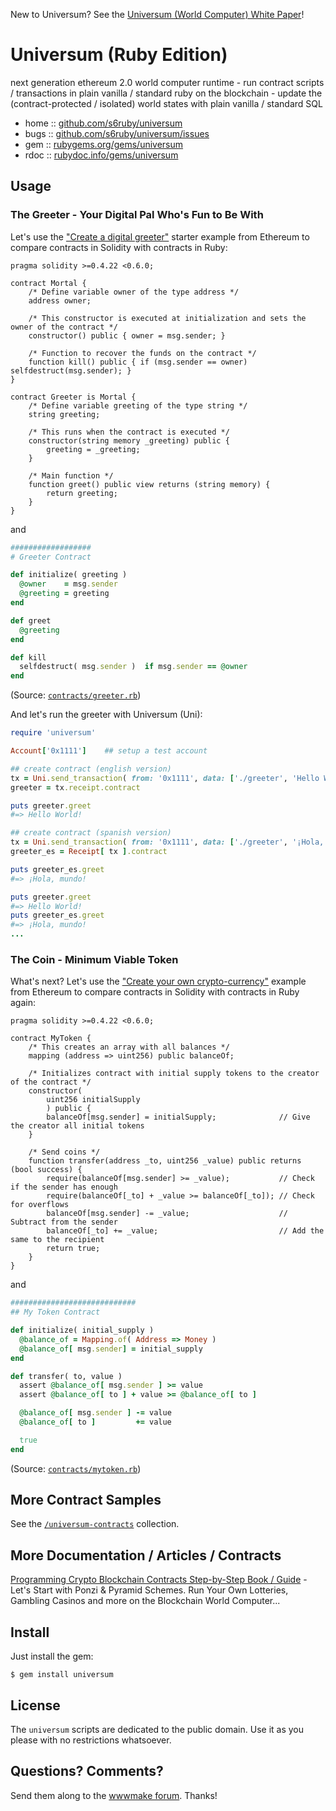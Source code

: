 New to Universum? See the [Universum (World Computer) White Paper](https://github.com/s6ruby/universum/blob/master/WHITEPAPER.md)!



# Universum (Ruby Edition)

next generation ethereum 2.0 world computer runtime - run contract scripts / transactions in plain vanilla / standard ruby on the blockchain - update the (contract-protected / isolated) world states with plain vanilla / standard SQL


* home  :: [github.com/s6ruby/universum](https://github.com/s6ruby/universum)
* bugs  :: [github.com/s6ruby/universum/issues](https://github.com/s6ruby/universum/issues)
* gem   :: [rubygems.org/gems/universum](https://rubygems.org/gems/universum)
* rdoc  :: [rubydoc.info/gems/universum](http://rubydoc.info/gems/universum)


## Usage


### The Greeter - Your Digital Pal Who's Fun to Be With

Let's use the ["Create a digital greeter"](https://www.ethereum.org/greeter) starter example from Ethereum
to compare contracts in Solidity with contracts in Ruby:



``` solidity
pragma solidity >=0.4.22 <0.6.0;

contract Mortal {
    /* Define variable owner of the type address */
    address owner;

    /* This constructor is executed at initialization and sets the owner of the contract */
    constructor() public { owner = msg.sender; }

    /* Function to recover the funds on the contract */
    function kill() public { if (msg.sender == owner) selfdestruct(msg.sender); }
}

contract Greeter is Mortal {
    /* Define variable greeting of the type string */
    string greeting;

    /* This runs when the contract is executed */
    constructor(string memory _greeting) public {
        greeting = _greeting;
    }

    /* Main function */
    function greet() public view returns (string memory) {
        return greeting;
    }
}
```

and

``` ruby
##################
# Greeter Contract

def initialize( greeting )
  @owner    = msg.sender
  @greeting = greeting
end

def greet
  @greeting
end

def kill
  selfdestruct( msg.sender )  if msg.sender == @owner
end
```

(Source: [`contracts/greeter.rb`](test/contracts/greeter.rb))



And let's run the greeter with Universum (Uni):

``` ruby
require 'universum'

Account['0x1111']    ## setup a test account

## create contract (english version)
tx = Uni.send_transaction( from: '0x1111', data: ['./greeter', 'Hello World!'] )
greeter = tx.receipt.contract

puts greeter.greet
#=> Hello World!

## create contract (spanish version)
tx = Uni.send_transaction( from: '0x1111', data: ['./greeter', '¡Hola, mundo!'] )
greeter_es = Receipt[ tx ].contract

puts greeter_es.greet
#=> ¡Hola, mundo!

puts greeter.greet
#=> Hello World!
puts greeter_es.greet
#=> ¡Hola, mundo!
...
```



### The Coin - Minimum Viable Token

What's next? Let's use the ["Create your own crypto-currency"](https://www.ethereum.org/token) example from Ethereum
to compare contracts in Solidity with contracts in Ruby again:

``` solidity
pragma solidity >=0.4.22 <0.6.0;

contract MyToken {
    /* This creates an array with all balances */
    mapping (address => uint256) public balanceOf;

    /* Initializes contract with initial supply tokens to the creator of the contract */
    constructor(
        uint256 initialSupply
        ) public {
        balanceOf[msg.sender] = initialSupply;              // Give the creator all initial tokens
    }

    /* Send coins */
    function transfer(address _to, uint256 _value) public returns (bool success) {
        require(balanceOf[msg.sender] >= _value);           // Check if the sender has enough
        require(balanceOf[_to] + _value >= balanceOf[_to]); // Check for overflows
        balanceOf[msg.sender] -= _value;                    // Subtract from the sender
        balanceOf[_to] += _value;                           // Add the same to the recipient
        return true;
    }
}
```

and

``` ruby
############################
## My Token Contract

def initialize( initial_supply )
  @balance_of = Mapping.of( Address => Money )
  @balance_of[ msg.sender] = initial_supply
end

def transfer( to, value )
  assert @balance_of[ msg.sender ] >= value 
  assert @balance_of[ to ] + value >= @balance_of[ to ]

  @balance_of[ msg.sender ] -= value
  @balance_of[ to ]         += value

  true
end
```

(Source: [`contracts/mytoken.rb`](test/contracts/mytoken.rb))




## More Contract Samples

See the [`/universum-contracts`](https://github.com/s6ruby/universum-contracts) collection.


## More Documentation / Articles / Contracts

[Programming Crypto Blockchain Contracts Step-by-Step Book / Guide](https://github.com/s6ruby/programming-cryptocontracts) - Let's Start with Ponzi & Pyramid Schemes. Run Your Own Lotteries, Gambling Casinos and more on the Blockchain World Computer...



## Install

Just install the gem:

```
$ gem install universum
```


## License

The `universum` scripts are dedicated to the public domain.
Use it as you please with no restrictions whatsoever.


## Questions? Comments?

Send them along to the [wwwmake forum](http://groups.google.com/group/wwwmake).
Thanks!
